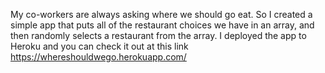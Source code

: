 My co-workers are always asking where we should go eat. So I created a simple app that puts all of the restaurant choices we have in an array, and then randomly selects a restaurant from the array. I deployed the app to Heroku and you can check it out at this link https://whereshouldwego.herokuapp.com/